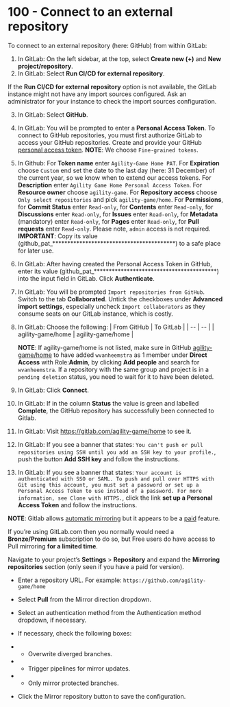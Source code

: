 # 100 - Connect to an external repository

To connect to an external repository (here: GitHub) from within GitLab:

1. In GitLab: On the left sidebar, at the top, select **Create new (+)** and **New project/repository**.
2. In GitLab: Select **Run CI/CD for external repository**.

If the **Run CI/CD for external repository** option is not available, the GitLab instance might not have any import sources configured. Ask an administrator for your instance to check the import sources configuration.

3. In GitLab: Select **GitHub**.
4. In GitLab: You will be prompted to enter a **Personal Access Token**. To connect to GitHub repositories, you must first authorize GitLab to access your GitHub repositories. Create and provide your GitHub [personal access token](https://github.com/settings/tokens?type=beta). **NOTE**: We choose ```Fine-grained tokens```.
5. In Github: For **Token name** enter ```Agility-Game Home PAT```. For **Expiration** choose ```Custom``` end set the date to the last day (here: 31 December) of the current year, so we know when to extend our access tokens. For **Description** enter ```Agility Game Home Personal Access Token```. For **Resource owner** choose ```agility-game```. For **Repository access** choose ```Only select repositories``` and pick ```agility-game/home```. For **Permissions**, for **Commit Status** enter ```Read-only```, for **Contents** enter ```Read-only```, for **Discussions** enter ```Read-only```, for **Issues** enter ```Read-only```, for **Metadata** (mandatory) enter ```Read-only```, for **Pages** enter ```Read-only```, for **Pull requests** enter ```Read-only```. Please note, ```admin``` access is not required. **IMPORTANT**: Copy its value (github_pat_*****************************************) to a safe place for later use.
6. In GitLab: After having created the Personal Access Token in GitHub, enter its value (github_pat_*****************************************) into the input field in GitLab. Click **Authenticate**.
7. In GitLab: You will be prompted ```Import repositories from GitHub```. Switch to the tab **Collaborated**. Untick the checkboxes under **Advanced import settings**, especially uncheck ```Import collaborators``` as they consume seats on our GitLab instance, which is costly.
8. In GitLab: Choose the following:
   | From GitHub | To GitLab |
   | -- | -- |
   | agility-game/home | agility-game/home |
   
   **NOTE**: If agility-game/home is not listed, make sure in GitHub [agility-game/home](https://github.com/agility-game/home/settings/access) to have added ```wvanheemstra``` as 1 member under **Direct Access** with Role:**Admin**, by clicking **Add people** and search for ```wvanheemstra```. If a repository with the same group and project is in a ```pending deletion``` status, you need to wait for it to have been deleted.
10. In GitLab: Click **Connect**.
11. In GitLab: If in the column **Status** the value is green and labelled **Complete**, the GitHub repository has successfully been connected to Gitlab.
12. In GitLab: Visit https://gitlab.com/agility-game/home to see it.
13. In GitLab: If you see a banner that states: ```You can't push or pull repositories using SSH until you add an SSH key to your profile.```, push the button **Add SSH key** and follow the instructions.
14. In GitLab: If you see a banner that states: ```Your account is authenticated with SSO or SAML. To push and pull over HTTPS with Git using this account, you must set a password or set up a Personal Access Token to use instead of a password. For more information, see Clone with HTTPS.```, click the link **set up a Personal Access Token** and follow the instructions.

**NOTE**: Gitlab allows [automatic mirroring](https://docs.gitlab.com/ee/workflow/repository_mirroring.html) but it appears to be a [paid](https://about.gitlab.com/pricing/) feature.

If you’re using GitLab.com then you normally would need a **Bronze/Premium** subscription to do so, but Free users do have access to Pull mirroring **for a limited time**. 

Navigate to your project’s **Settings** > **Repository** and expand the **Mirroring repositories** section (only seen if you have a paid for version).

- Enter a repository URL. For example: ```https://github.com/agility-game/home```

- Select **Pull** from the Mirror direction dropdown.

- Select an authentication method from the Authentication method dropdown, if necessary.

- If necessary, check the following boxes:

- - Overwrite diverged branches.

- - Trigger pipelines for mirror updates.

- - Only mirror protected branches.

- Click the Mirror repository button to save the configuration.
